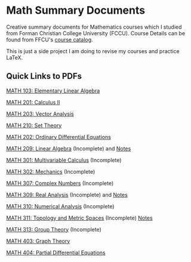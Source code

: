<h1> Math Summary Documents </h1>

Creative summary documents for Mathematics courses which I studied from Forman Christian College University (FCCU). Course Details can be found from FFCU's [course catalog](https://www.fccollege.edu.pk/academic-catalogs-and-handbooks/).

This is just a side project I am doing to revise my courses and practice LaTeX.

<h2>Quick Links to PDFs</h2>

[MATH 103: Elementary Linear Algebra](pdf/ElementaryLinearAlgebra.pdf)

[MATH 201: Calculus II](pdf/CalculusII.pdf)

[MATH 203: Vector Analysis](pdf/VectorAnalysis.pdf)

[MATH 210: Set Theory](pdf/SetTheory.pdf)

[MATH 202: Ordinary Differential Equations](pdf/OrdinaryDifferentialEquations.pdf)

[MATH 209: Linear Algebra](pdf/LinearAlgebra.pdf) (Incomplete) and [Notes](pdf/LinearAlgebraNotes.pdf)

[MATH 301: Multivariable Calculus](pdf/MultivariableCalculus.pdf) (Incomplete)

[MATH 302: Mechanics](pdf/Mechanics.pdf) (Incomplete)

[MATH 307: Complex Numbers](pdf/ComplexNumbers.pdf) (Incomplete)

[MATH 309: Real Analysis](pdf/RealAnalysis.pdf) (Incomplete) and [Notes](pdf/RealAnalysisNotes.pdf)

[MATH 310: Numerical Analysis](pdf/NumericalAnalysis-pdf) (Incomplete)

[MATH 311: Topology and Metric Spaces](pdf/TopologyAndMetricSpaces.pdf) (Incomplete) [Notes](pdf/TopologyAndMetricSpacesNotes.pdf)

[MATH 313: Group Theory](pdf/GroupTheory.pdf) (Incomplete)

[MATH 403: Graph Theory](pdf/GraphTheory.pdf)

[MATH 404: Partial Differential Equations](pdf/PartialDifferentialEquations.pdf)
